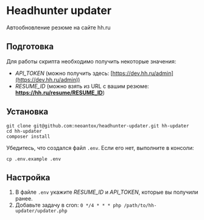# Headhunter updater

Автообновление резюме на сайте hh.ru

## Подготовка

Для работы скрипта необходимо получить некоторые значения:

- *API_TOKEN* (можно получить здесь: [https://dev.hh.ru/admin](https://dev.hh.ru/admin))
- *RESUME_ID* (можно взять из URL с вашим резюме: **https://hh.ru/resume/RESUME_ID**)

## Установка

```
git clone git@github.com:neoantox/headhunter-updater.git hh-updater
cd hh-updater
composer install
```

Убедитесь, что создался файл `.env`. Если его нет, выполните в консоли:

```cp .env.example .env```

## Настройка

1. В файле `.env` укажите *RESUME_ID* и *API_TOKEN*, которые вы получили ранее.
2. Добавьте задачу в cron: `0 */4 * * * php /path/to/hh-updater/updater.php`
